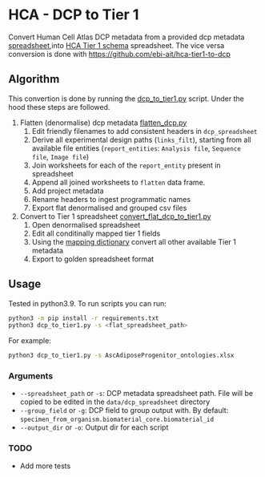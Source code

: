 # HCA - DCP to Tier 1
Convert Human Cell Atlas DCP metadata from a provided dcp metadata [spreadsheet](https://github.com/ebi-ait/geo_to_hca/tree/master/template),into [HCA Tier 1 schema](https://docs.google.com/spreadsheets/d/13oqRLh1awe7bClpX617_HQaoS8XPZV5JKPtPEff8-p4/edit?gid=1404414727#gid=1404414727) spreadsheet. The vice versa conversion is done with https://github.com/ebi-ait/hca-tier1-to-dcp

## Algorithm
This convertion is done by running the [dcp_to_tier1.py](dcp_to_tier1.py) script. Under the hood these steps are followed.
1. Flatten (denormalise) dcp metadata [flatten_dcp.py](src/flatten_dcp.py)
    1. Edit friendly filenames to add consistent headers in `dcp_spreadsheet`
    1. Derive all experimental design paths (`links_filt`), starting from all available file entities (`report_entities`: `Analysis file`, `Sequence file`, `Image file`)
    1. Join worksheets for each of the `report_entity` present in spreadsheet
    1. Append all joined worksheets to `flatten` data frame.
    1. Add project metadata
    1. Rename headers to ingest programmatic names
    1. Export flat denormalised and grouped csv files
1. Convert to Tier 1 spreadsheet [convert_flat_dcp_to_tier1.py](src/convert_flat_dcp_to_tier1.py)
    1. Open denormalised spreadsheet
    1. Edit all conditinally mapped tier 1 fields
    1. Using the [mapping dictionary](src/dcp_to_tier1_mapping.py) convert all other available Tier 1 metadata
    1. Export to golden spreadsheet format


## Usage
Tested in python3.9. To run scripts you can run:
```bash
python3 -m pip install -r requirements.txt
python3 dcp_to_tier1.py -s <flat_spreadsheet_path>
```
For example: 
```bash
python3 dcp_to_tier1.py -s AscAdiposeProgenitor_ontologies.xlsx
```

### Arguments
- `--spreadsheet_path` or `-s`: DCP metadata spreadsheet path. File will be copied to be edited in the `data/dcp_spreadsheet` directory
- `--group_field` or `-g`: DCP field to group output with. By default: `specimen_from_organism.biomaterial_core.biomaterial_id`
- `--output_dir` or `-o`: Output dir for each script

### TODO
- Add more tests
